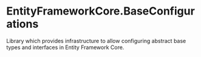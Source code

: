 # EntityFrameworkCore.BaseConfigurations
Library which provides infrastructure to allow configuring abstract base types and interfaces in Entity Framework Core.

